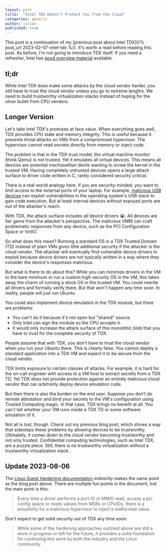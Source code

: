 ```yaml
---
layout: post
title:  "Intel TDX Doesn't Protect You from the Cloud"
categories: generic
author: julian
published: true
---
```


This post is a continuation of my [previous post about Intel TDX]({% post_url
2023-02-07-intel-tdx %}). It's
worth a read before reading this post. As before, I'm not going to
introduce TDX itself. If you need a refresher, Intel has [good overview
material]((https://cdrdv2.intel.com/v1/dl/getContent/690419)) available.

## tl;dr

While Intel TDX does make some attacks by the cloud vendor harder, you
still have to trust the cloud vendor unless you go to extreme
lengths. We need to build trustworthy virtualization stacks instead of
hoping for the silver bullet from CPU vendors.

## Longer Version

Let's take Intel TDX's promises at face value. When everything goes
well, TDX provides CPU state and memory integrity. This is useful
because it prevents trivial attacks on VMs from a compromised
hypervisor. The hypervisor cannot read secrets directly from memory or
inject code.

The problem is that in the TDX trust model, the virtual machine
monitor (think Qemu) is not trusted. Yet it emulates all virtual
devices. This means all devices are potential machiavellian devils
wanting to screw the kernel in the trusted VM. Having completely
untrusted devices opens a large attack surface to driver code written
in C, rarely considered security critical.

There is a real-world analogy here. If you are security-minded, you
want to limit access to the external ports of your laptop. For
example, [malicious USB
devices](https://www.youtube.com/watch?v=ZEZIcjhsZEk) can exploit
vulnerabilities in the operating system's USB stack to gain code
execution. But at least internal devices without exposed ports are out
of the attacker's reach.

With TDX, the attack surface includes _all_ device drivers 😭. All devices
are fair game from the attacker's perspective. The malicious VMM can
craft problematic responses from any device, such as the PCI
Configuration Space or VirtIO.

So what does this mean? Running a standard OS in a TDX Trusted Domain
(TD) instead of plain VMs gives little additional security if the
attacker is the cloud vendor. The attacker will eventually find
vulnerable device drivers to exploit because device drivers are not
typically written in a way where they consider the device's responses
malicious.

But what is there to do about this? While you can minimize drivers in
the VM to the bare minimum or run a custom high-security OS in the VM,
this takes away the charm of running a stock OS in the trusted VM. You
could rewrite all drivers and formally verify them. But that won't
happen any time soon. In reality, people will just run Ubuntu.

You could also implement device emulation in the TDX module, but there
are problems:

- You can't do it because it's not open but "shared" source. 
- Only Intel can sign the module so the CPU accepts it. 
- It would only increase the attack surface of this monolithic blob that
  you have to trust for the complete security of TDX.

People assume that with TDX, you don't have to trust the cloud vendor
when you run your Ubuntu there. This is clearly false. You cannot
deploy a standard application into a TDX VM and expect it to be secure
from the cloud vendor.

TDX limits exposure to certain classes of attacks. For example, it is
hard for the on-call engineer with access to a VM host to extract
secrets from a TDX TD. Yet TDX does not provide protection against an
entirely malicious cloud vendor that can arbitrarily deploy device
emulation code.

But then there is also the burden on the end user. Suppose you don't
do remote attestation and bind your secrets to the VM's configuration
using Trusted Computing magic. In that case, TDX brings no benefit at
all. You can't tell whether your VM runs inside a TDX TD or some
software emulation of it.

Not all is lost, though. Check out my previous blog post, which shows
a way that sidesteps these problems by allowing devices to be
trustworthy. Ultimately, it comes down to the cloud vendor becoming
trustworthy and not only trusted. Confidential computing technologies,
such as Intel TDX, are a puzzle piece. Still, there is no trustworthy
virtualization without a trustworthy virtualization stack.

## Update 2023-08-06

The [Linux Guest Hardening
documentation](https://intel.github.io/ccc-linux-guest-hardening-docs/index.html)
indirectly makes the same point as the blog post above. There are
multiple fun points in the document, but the main point is this:

> Every time a driver performs a port IO or MMIO read, access a pci
> config space or reads values from MSRs or CPUIDs, there is a
> possibility for a malicious hypervisor to inject a malformed value.

Don't expect to get solid security out of TDX any time soon:

> While some of the hardening approaches outlined above are still a
> work in progress or left for the future, it provides a solid
> foundation for continuing this work by both the industry and the
> Linux community.

